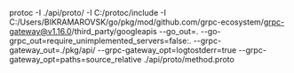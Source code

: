 protoc -I ./api/proto/ -I C:/protoc/include -I C:/Users/BIKRAMAROVSK/go/pkg/mod/github.com/grpc-ecosystem/grpc-gateway@v1.16.0/third_party/googleapis   --go_out=. --go-grpc_out=require_unimplemented_servers=false:. --grpc-gateway_out=./pkg/api/ --grpc-gateway_opt=logtostderr=true --grpc-gateway_opt=paths=source_relative  ./api/proto/method.proto